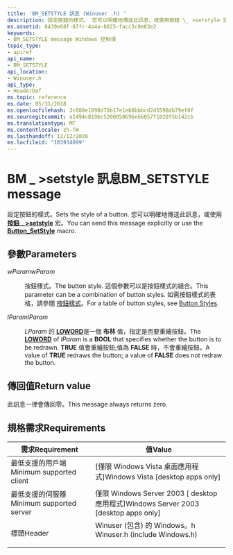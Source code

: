 ```yaml
---
title: 'BM_SETSTYLE 訊息 (Winuser .h) '
description: 設定按鈕的樣式。 您可以明確地傳送此訊息，或使用按鈕 \_ >setstyle 宏。
ms.assetid: 6439e68f-87fc-4a4a-8025-facc3c0e03e2
keywords:
- BM_SETSTYLE message Windows 控制項
topic_type:
- apiref
api_name:
- BM_SETSTYLE
api_location:
- Winuser.h
api_type:
- HeaderDef
ms.topic: reference
ms.date: 05/31/2018
ms.openlocfilehash: 3c080e1098d70b17e1e68bbbcd2d5598db79ef8f
ms.sourcegitcommit: a1494c819bc5200050696e66057f1020f5b142cb
ms.translationtype: MT
ms.contentlocale: zh-TW
ms.lasthandoff: 12/12/2020
ms.locfileid: "103934099"
---
```

# <a name="bm_setstyle-message"></a><span data-ttu-id="55e0a-105">BM \_ >setstyle 訊息</span><span class="sxs-lookup"><span data-stu-id="55e0a-105">BM\_SETSTYLE message</span></span>

<span data-ttu-id="55e0a-106">設定按鈕的樣式。</span><span class="sxs-lookup"><span data-stu-id="55e0a-106">Sets the style of a button.</span></span> <span data-ttu-id="55e0a-107">您可以明確地傳送此訊息，或使用 [**按鈕 \_ >setstyle**](/windows/desktop/api/Windowsx/nf-windowsx-button_setstyle) 宏。</span><span class="sxs-lookup"><span data-stu-id="55e0a-107">You can send this message explicitly or use the [**Button\_SetStyle**](/windows/desktop/api/Windowsx/nf-windowsx-button_setstyle) macro.</span></span>

## <a name="parameters"></a><span data-ttu-id="55e0a-108">參數</span><span class="sxs-lookup"><span data-stu-id="55e0a-108">Parameters</span></span>

<dl> <dt>

<span data-ttu-id="55e0a-109">*wParam*</span><span class="sxs-lookup"><span data-stu-id="55e0a-109">*wParam*</span></span> 
</dt> <dd>

<span data-ttu-id="55e0a-110">按鈕樣式。</span><span class="sxs-lookup"><span data-stu-id="55e0a-110">The button style.</span></span> <span data-ttu-id="55e0a-111">這個參數可以是按鈕樣式的組合。</span><span class="sxs-lookup"><span data-stu-id="55e0a-111">This parameter can be a combination of button styles.</span></span> <span data-ttu-id="55e0a-112">如需按鈕樣式的表格，請參閱 [按鈕樣式](button-styles.md)。</span><span class="sxs-lookup"><span data-stu-id="55e0a-112">For a table of button styles, see [Button Styles](button-styles.md).</span></span>

</dd> <dt>

<span data-ttu-id="55e0a-113">*lParam*</span><span class="sxs-lookup"><span data-stu-id="55e0a-113">*lParam*</span></span> 
</dt> <dd>

<span data-ttu-id="55e0a-114">*LParam* 的 [**LOWORD**](/previous-versions/windows/desktop/legacy/ms632659(v=vs.85))是一個 **布林** 值，指定是否要重繪按鈕。</span><span class="sxs-lookup"><span data-stu-id="55e0a-114">The [**LOWORD**](/previous-versions/windows/desktop/legacy/ms632659(v=vs.85)) of *lParam* is a **BOOL** that specifies whether the button is to be redrawn.</span></span> <span data-ttu-id="55e0a-115">**TRUE** 值會重繪按鈕;值為 **FALSE** 時，不會重繪按鈕。</span><span class="sxs-lookup"><span data-stu-id="55e0a-115">A value of **TRUE** redraws the button; a value of **FALSE** does not redraw the button.</span></span>

</dd> </dl>

## <a name="return-value"></a><span data-ttu-id="55e0a-116">傳回值</span><span class="sxs-lookup"><span data-stu-id="55e0a-116">Return value</span></span>

<span data-ttu-id="55e0a-117">此訊息一律會傳回零。</span><span class="sxs-lookup"><span data-stu-id="55e0a-117">This message always returns zero.</span></span>

## <a name="requirements"></a><span data-ttu-id="55e0a-118">規格需求</span><span class="sxs-lookup"><span data-stu-id="55e0a-118">Requirements</span></span>



| <span data-ttu-id="55e0a-119">需求</span><span class="sxs-lookup"><span data-stu-id="55e0a-119">Requirement</span></span> | <span data-ttu-id="55e0a-120">值</span><span class="sxs-lookup"><span data-stu-id="55e0a-120">Value</span></span> |
|-------------------------------------|----------------------------------------------------------------------------------------------------------|
| <span data-ttu-id="55e0a-121">最低支援的用戶端</span><span class="sxs-lookup"><span data-stu-id="55e0a-121">Minimum supported client</span></span><br/> | <span data-ttu-id="55e0a-122">\[僅限 Windows Vista 桌面應用程式\]</span><span class="sxs-lookup"><span data-stu-id="55e0a-122">Windows Vista \[desktop apps only\]</span></span><br/>                                                           |
| <span data-ttu-id="55e0a-123">最低支援的伺服器</span><span class="sxs-lookup"><span data-stu-id="55e0a-123">Minimum supported server</span></span><br/> | <span data-ttu-id="55e0a-124">僅限 Windows Server 2003 \[ desktop 應用程式\]</span><span class="sxs-lookup"><span data-stu-id="55e0a-124">Windows Server 2003 \[desktop apps only\]</span></span><br/>                                                     |
| <span data-ttu-id="55e0a-125">標頭</span><span class="sxs-lookup"><span data-stu-id="55e0a-125">Header</span></span><br/>                   | <dl> <span data-ttu-id="55e0a-126"><dt>Winuser (包含) 的 Windows。h </dt></span><span class="sxs-lookup"><span data-stu-id="55e0a-126"><dt>Winuser.h (include Windows.h)</dt></span></span> </dl> |



 

